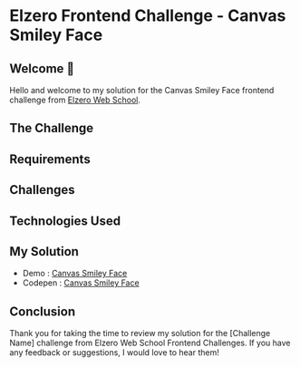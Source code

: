 # Elzero Frontend Challenge - Canvas Smiley Face

## Welcome 👋

Hello and welcome to my solution for the Canvas Smiley Face frontend challenge from [Elzero Web School](https://elzero.org/category/challenges/front-end-challenges/).

## The Challenge

## Requirements

## Challenges

## Technologies Used

## My Solution

- Demo : [Canvas Smiley Face](https://mouatezbenariba.github.io/Elzero-Frontend-Challenges/canvas-smiley-face/)
- Codepen : [Canvas Smiley Face](https://codepen.io/mouatezbenariba/pen/MWGerbr)

## Conclusion

Thank you for taking the time to review my solution for the [Challenge Name] challenge from Elzero Web School Frontend Challenges. If you have any feedback or suggestions, I would love to hear them!
